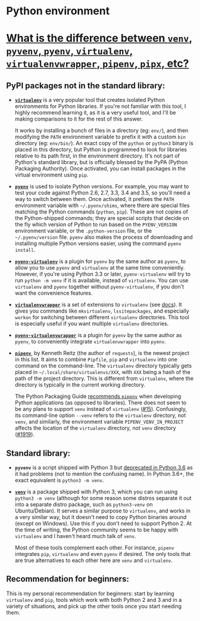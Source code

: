 # Python environment

# [What is the difference between `venv`, `pyvenv`, `pyenv`, `virtualenv`, `virtualenvwrapper`, `pipenv`, `pipx`, etc?](https://stackoverflow.com/questions/41573587/what-is-the-difference-between-venv-pyvenv-pyenv-virtualenv-virtualenvwrappe)

## PyPI packages not in the standard library:

- **[`virtualenv`][1]** is a very popular tool that creates isolated Python
environments for Python libraries. If you're not familiar with this tool, I
highly recommend learning it, as it is a very useful tool, and I'll be making
comparisons to it for the rest of this answer.

  It works by installing a bunch of files in a directory (eg: `env/`), and then
  modifying the `PATH` environment variable to prefix it with a custom `bin`
  directory (eg: `env/bin/`). An exact copy of the `python` or `python3` binary
  is placed in this directory, but Python is programmed to look for libraries
  relative to its path first, in the environment directory. It's not part of
  Python's standard library, but is officially blessed by the PyPA (Python
  Packaging Authority). Once activated, you can install packages in the virtual
  environment using `pip`.

- **[`pyenv`][2]** is used to isolate Python versions. For example, you may
want to test your code against Python 2.6, 2.7, 3.3, 3.4 and 3.5, so you'll
need a way to switch between them. Once activated, it prefixes the `PATH`
environment variable with `~/.pyenv/shims`, where there are special files
matching the Python commands (`python`, `pip`). These are not copies of the
Python-shipped commands; they are special scripts that decide on the fly
which version of Python to run based on the `PYENV_VERSION` environment
variable, or the `.python-version` file, or the `~/.pyenv/version` file.
`pyenv` also makes the process of downloading and installing multiple Python
versions easier, using the command `pyenv install`.

- **[`pyenv-virtualenv`][3]** is a plugin for `pyenv` by the same author as
`pyenv`, to allow you to use `pyenv` and `virtualenv` at the same time
conveniently. However, if you're using Python 3.3 or later,
`pyenv-virtualenv` will try to run `python -m venv` if it is available,
instead of `virtualenv`. You can use `virtualenv` and `pyenv` together
without `pyenv-virtualenv`, if you don't want the convenience features.

- **[`virtualenvwrapper`][4]** is a set of extensions to `virtualenv` (see
[docs][5]). It gives you commands like `mkvirtualenv`, `lssitepackages`, and
especially `workon` for switching between different `virtualenv` directories.
This tool is especially useful if you want multiple `virtualenv` directories.

- **[`pyenv-virtualenvwrapper`][6]** is a plugin for `pyenv` by the same author
as `pyenv`, to conveniently integrate `virtualenvwrapper` into `pyenv`.

- **[`pipenv`][7]**, by Kenneth Reitz (the author of `requests`), is the newest
project in this list. It aims to combine `Pipfile`, `pip` and `virtualenv`
into one command on the command-line. The `virtualenv` directory typically
gets placed in `~/.local/share/virtualenvs/XXX`, with `XXX` being a hash of
the path of the project directory. This is different from `virtualenv`, where
the directory is typically in the current working directory.

  The Python Packaging Guide [recommends `pipenv`][8] when developing Python
  applications (as opposed to libraries). There does not seem to be any plans
  to support `venv` instead of `virtualenv` ([#15][9]). Confusingly, its
  command-line option `--venv` refers to the `virtualenv` directory, not
  `venv`, and similarly, the environment variable `PIPENV_VENV_IN_PROJECT`
  affects the location of the `virtualenv` directory, not `venv` directory
  ([#1919][10]).

## Standard library:

- **`pyvenv`** is a script shipped with Python 3 but [deprecated in Python
  3.6][11] as it had problems (not to mention the confusing name). In Python
  3.6+, the exact equivalent is `python3 -m venv`.

- **[`venv`][12]** is a package shipped with Python 3, which you can run using
  `python3 -m venv` (although for some reason some distros separate it out into
  a separate distro package, such as `python3-venv` on Ubuntu/Debian). It serves
  a similar purpose to `virtualenv`, and works in a very similar way, but it
  doesn't need to copy Python binaries around (except on Windows). Use this if
  you don't need to support Python 2. At the time of writing, the Python
  community seems to be happy with `virtualenv` and I haven't heard much talk of
  `venv`.

  Most of these tools complement each other. For instance, `pipenv` integrates
  `pip`, `virtualenv` and even `pyenv` if desired. The only tools that are true
  alternatives to each other here are `venv` and `virtualenv`.

## Recommendation for beginners:

This is my personal recommendation for beginners: start by learning `virtualenv`
and `pip`, tools which work with both Python 2 and 3 and in a variety of
situations, and pick up the other tools once you start needing them.

[1]: https://pypi.python.org/pypi/virtualenv
[2]: https://github.com/yyuu/pyenv
[3]: https://github.com/yyuu/pyenv-virtualenv
[4]: https://pypi.python.org/pypi/virtualenvwrapper
[5]: http://virtualenvwrapper.readthedocs.io/en/latest/
[6]: https://github.com/yyuu/pyenv-virtualenvwrapper
[7]: https://pypi.python.org/pypi/pipenv
[8]: https://packaging.python.org/guides/tool-recommendations/#application-dependency-management
[9]: https://github.com/pypa/pipenv/issues/15
[10]: https://github.com/pypa/pipenv/issues/1919
[11]: https://docs.python.org/dev/whatsnew/3.6.html#id8
[12]: https://docs.python.org/3/library/venv.html
[13]: https://docs.python.org/3/library/venv.html#creating-virtual-environments